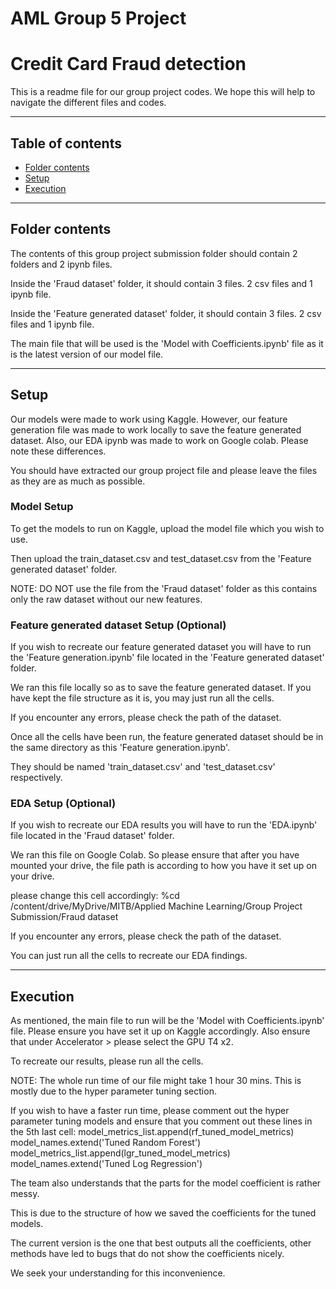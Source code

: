 # AML Group 5 Project
# Credit Card Fraud detection 

This is a readme file for our group project codes. We hope this will help to navigate the different files and codes. 

--------------------------------------------------------------

## Table of contents

- [Folder contents](#contents)
- [Setup](#setup)
- [Execution](#execution)

--------------------------------------------------------------

## Folder contents
The contents of this group project submission folder should contain 2 folders and 2 ipynb files.

Inside the 'Fraud dataset' folder, it should contain 3 files. 2 csv files and 1 ipynb file.

Inside the 'Feature generated dataset' folder, it should contain 3 files. 2 csv files and 1 ipynb file.

The main file that will be used is the 'Model with Coefficients.ipynb' file as it is the latest version of our model file.

--------------------------------------------------------------

## Setup
Our models were made to work using Kaggle. 
However, our feature generation file was made to work locally to save the feature generated dataset. 
Also, our EDA ipynb was made to work on Google colab. 
Please note these differences.

You should have extracted our group project file and please leave the files as they are as much as possible.

### Model Setup
To get the models to run on Kaggle, upload the model file which you wish to use. 

Then upload the train_dataset.csv and test_dataset.csv from the 'Feature generated dataset' folder.

NOTE: DO NOT use the file from the 'Fraud dataset' folder as this contains only the raw dataset without our new features. 

### Feature generated dataset Setup (Optional)
If you wish to recreate our feature generated dataset you will have to run the 'Feature generation.ipynb' file located in the 'Feature generated dataset' folder.

We ran this file locally so as to save the feature generated dataset.
If you have kept the file structure as it is, you may just run all the cells.

If you encounter any errors, please check the path of the dataset.

Once all the cells have been run, the feature generated dataset should be in the same directory as this 'Feature generation.ipynb'.

They should be named 'train_dataset.csv' and 'test_dataset.csv' respectively.

### EDA Setup (Optional)
If you wish to recreate our EDA results you will have to run the 'EDA.ipynb' file located in the 'Fraud dataset' folder.

We ran this file on Google Colab. So please ensure that after you have mounted your drive, the file path is according to how you have it set up on your drive.

please change this cell accordingly: %cd /content/drive/MyDrive/MITB/Applied Machine Learning/Group Project Submission/Fraud dataset

If you encounter any errors, please check the path of the dataset.

You can just run all the cells to recreate our EDA findings.

--------------------------------------------------------------

## Execution
As mentioned, the main file to run will be the 'Model with Coefficients.ipynb' file. Please ensure you have set it up on Kaggle accordingly.
Also ensure that under Accelerator > please select the GPU T4 x2.

To recreate our results, please run all the cells. 

NOTE: The whole run time of our file might take 1 hour 30 mins. This is mostly due to the hyper parameter tuning section. 

If you wish to have a faster run time, please comment out the hyper parameter tuning models and ensure that you comment out these lines in the 5th last cell:
model_metrics_list.append(rf_tuned_model_metrics)
model_names.extend('Tuned Random Forest')
model_metrics_list.append(lgr_tuned_model_metrics)
model_names.extend('Tuned Log Regression')

The team also understands that the parts for the model coefficient is rather messy. 

This is due to the structure of how we saved the coefficients for the tuned models.

The current version is the one that best outputs all the coefficients, other methods have led to bugs that do not show the coefficients nicely.

We seek your understanding for this inconvenience. 


